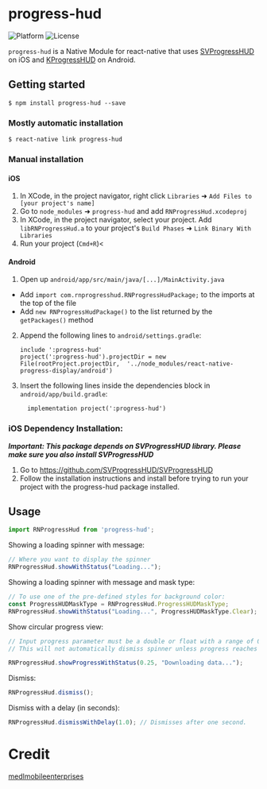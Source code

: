 
# progress-hud
![Platform](https://img.shields.io/badge/platform-react--native%20%5Bios%20%26%20android%5D-blue.svg)
![License](https://img.shields.io/npm/l/express.svg)

`progress-hud` is a Native Module for react-native that uses [SVProgressHUD](https://github.com/SVProgressHUD/SVProgressHUD) on iOS and [KProgressHUD](https://github.com/Kaopiz/KProgressHUD) on Android.

## Getting started
`$ npm install progress-hud --save`

### Mostly automatic installation
`$ react-native link progress-hud`

### Manual installation
#### iOS
1. In XCode, in the project navigator, right click `Libraries` ➜ `Add Files to [your project's name]`
2. Go to `node_modules` ➜ `progress-hud` and add `RNProgressHud.xcodeproj`
3. In XCode, in the project navigator, select your project. Add `libRNProgressHud.a` to your project's `Build Phases` ➜ `Link Binary With Libraries`
4. Run your project (`Cmd+R`)<

#### Android
1. Open up `android/app/src/main/java/[...]/MainActivity.java`
  - Add `import com.rnprogresshud.RNProgressHudPackage;` to the imports at the top of the file
  - Add `new RNProgressHudPackage()` to the list returned by the `getPackages()` method
2. Append the following lines to `android/settings.gradle`:
  	```
  	include ':progress-hud'
  	project(':progress-hud').projectDir = new File(rootProject.projectDir, 	'../node_modules/react-native-progress-display/android')
  	```
3. Insert the following lines inside the dependencies block in `android/app/build.gradle`:
  	```
      implementation project(':progress-hud')
  	```

### iOS Dependency Installation:
***Important: This package depends on SVProgressHUD library. Please make sure you also install SVProgressHUD***
1. Go to <https://github.com/SVProgressHUD/SVProgressHUD>
2. Follow the installation instructions and install before trying to run your project with the progress-hud package installed.

## Usage
```javascript
import RNProgressHud from 'progress-hud';
```

Showing a loading spinner with message:
```javascript
// Where you want to display the spinner
RNProgressHud.showWithStatus("Loading...");
```

Showing a loading spinner with message and mask type:
```javascript
// To use one of the pre-defined styles for background color:
const ProgressHUDMaskType = RNProgressHud.ProgressHUDMaskType;
RNProgressHud.showWithStatus("Loading...", ProgressHUDMaskType.Clear);
```  

Show circular progress view:
```javascript
// Input progress parameter must be a double or float with a range of 0.0 to 1.0 representing 0% and 100%.
// This will not automatically dismiss spinner unless progress reaches 100%. Otherwise, dismiss() must be called explicitly.

RNProgressHud.showProgressWithStatus(0.25, "Downloading data...");
```

Dismiss:
```javascript
RNProgressHud.dismiss();
```

Dismiss with a delay (in seconds):
```javascript
RNProgressHud.dismissWithDelay(1.0); // Dismisses after one second.
```


# Credit
[medlmobileenterprises](https://github.com/medlmobileenterprises/react-native-progress-display)

